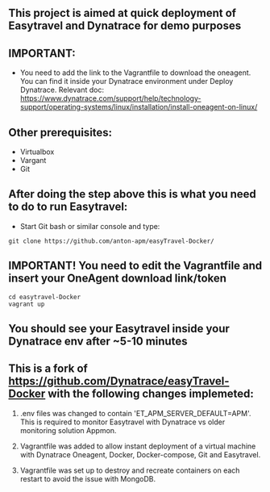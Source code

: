 ## This project is aimed at quick deployment of Easytravel and Dynatrace for demo purposes

## IMPORTANT:
- You need to add the link to the Vagrantfile to download the oneagent. You can find it inside your Dynatrace environment under Deploy Dynatrace. Relevant doc:
 https://www.dynatrace.com/support/help/technology-support/operating-systems/linux/installation/install-oneagent-on-linux/

## Other prerequisites:
- Virtualbox 
- Vargant
- Git

## After doing the step above this is what you need to do to run Easytravel:
- Start Git bash or similar console and type:
```
git clone https://github.com/anton-apm/easyTravel-Docker/
```
## IMPORTANT! You need to edit the Vagrantfile and insert your OneAgent download link/token
```
cd easytravel-Docker
vagrant up
```
## You should see your Easytravel inside your Dynatrace env after ~5-10 minutes

## This is a fork of https://github.com/Dynatrace/easyTravel-Docker with the following changes implemeted:

1. .env files was changed to contain 'ET_APM_SERVER_DEFAULT=APM'. This is required to monitor Easytravel with Dynatrace vs older  monitoring solution Appmon.

2. Vagrantfile was added to allow instant deployment of a virtual machine with Dynatrace Oneagent, Docker, Docker-compose, Git and Easytravel. 

3. Vagrantfile was set up to destroy and recreate containers on each restart to avoid the issue with MongoDB.



